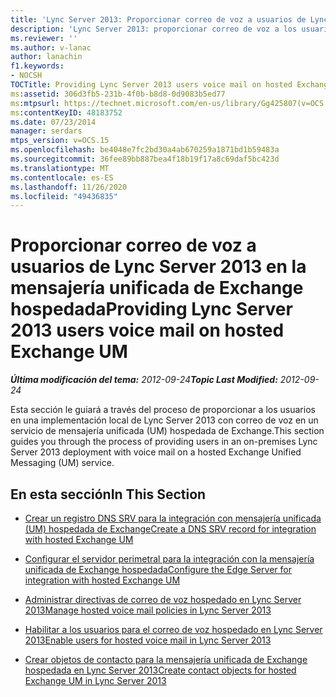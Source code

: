 ```yaml
---
title: 'Lync Server 2013: Proporcionar correo de voz a usuarios de Lync Server 2013 en la mensajería unificada de Exchange hospedada'
description: 'Lync Server 2013: proporcionar correo de voz a los usuarios de Lync Server en mensajería unificada de Exchange hospedada.'
ms.reviewer: ''
ms.author: v-lanac
author: lanachin
f1.keywords:
- NOCSH
TOCTitle: Providing Lync Server 2013 users voice mail on hosted Exchange UM
ms:assetid: 306d3fb5-231b-4f0b-b8d8-0d9083b5ed77
ms:mtpsurl: https://technet.microsoft.com/en-us/library/Gg425807(v=OCS.15)
ms:contentKeyID: 48183752
ms.date: 07/23/2014
manager: serdars
mtps_version: v=OCS.15
ms.openlocfilehash: be4048e7fc2bd30a4ab670259a1871bd1b59483a
ms.sourcegitcommit: 36fee89bb887bea4f18b19f17a8c69daf5bc423d
ms.translationtype: MT
ms.contentlocale: es-ES
ms.lasthandoff: 11/26/2020
ms.locfileid: "49436835"
---
```

# <a name="providing-lync-server-2013-users-voice-mail-on-hosted-exchange-um"></a><span data-ttu-id="01a71-103">Proporcionar correo de voz a usuarios de Lync Server 2013 en la mensajería unificada de Exchange hospedada</span><span class="sxs-lookup"><span data-stu-id="01a71-103">Providing Lync Server 2013 users voice mail on hosted Exchange UM</span></span>

<div data-xmlns="http://www.w3.org/1999/xhtml">

<div class="topic" data-xmlns="http://www.w3.org/1999/xhtml" data-msxsl="urn:schemas-microsoft-com:xslt" data-cs="https://msdn.microsoft.com/">

<div data-asp="https://msdn2.microsoft.com/asp">



</div>

<div id="mainSection">

<div id="mainBody"><span data-ttu-id="01a71-104">

<span> </span></span><span class="sxs-lookup"><span data-stu-id="01a71-104">

<span> </span></span></span>

<span data-ttu-id="01a71-105">_**Última modificación del tema:** 2012-09-24_</span><span class="sxs-lookup"><span data-stu-id="01a71-105">_**Topic Last Modified:** 2012-09-24_</span></span>

<span data-ttu-id="01a71-106">Esta sección le guiará a través del proceso de proporcionar a los usuarios en una implementación local de Lync Server 2013 con correo de voz en un servicio de mensajería unificada (UM) hospedada de Exchange.</span><span class="sxs-lookup"><span data-stu-id="01a71-106">This section guides you through the process of providing users in an on-premises Lync Server 2013 deployment with voice mail on a hosted Exchange Unified Messaging (UM) service.</span></span>

<div>

## <a name="in-this-section"></a><span data-ttu-id="01a71-107">En esta sección</span><span class="sxs-lookup"><span data-stu-id="01a71-107">In This Section</span></span>

  - [<span data-ttu-id="01a71-108">Crear un registro DNS SRV para la integración con mensajería unificada (UM) hospedada de Exchange</span><span class="sxs-lookup"><span data-stu-id="01a71-108">Create a DNS SRV record for integration with hosted Exchange UM</span></span>](lync-server-2013-create-a-dns-srv-record-for-integration-with-hosted-exchange-um.md)

  - [<span data-ttu-id="01a71-109">Configurar el servidor perimetral para la integración con la mensajería unificada de Exchange hospedada</span><span class="sxs-lookup"><span data-stu-id="01a71-109">Configure the Edge Server for integration with hosted Exchange UM</span></span>](lync-server-2013-configure-the-edge-server-for-integration-with-hosted-exchange-um.md)

  - [<span data-ttu-id="01a71-110">Administrar directivas de correo de voz hospedado en Lync Server 2013</span><span class="sxs-lookup"><span data-stu-id="01a71-110">Manage hosted voice mail policies in Lync Server 2013</span></span>](lync-server-2013-manage-hosted-voice-mail-policies.md)

  - [<span data-ttu-id="01a71-111">Habilitar a los usuarios para el correo de voz hospedado en Lync Server 2013</span><span class="sxs-lookup"><span data-stu-id="01a71-111">Enable users for hosted voice mail in Lync Server 2013</span></span>](lync-server-2013-enable-users-for-hosted-voice-mail.md)

  - [<span data-ttu-id="01a71-112">Crear objetos de contacto para la mensajería unificada de Exchange hospedada en Lync Server 2013</span><span class="sxs-lookup"><span data-stu-id="01a71-112">Create contact objects for hosted Exchange UM in Lync Server 2013</span></span>](lync-server-2013-create-contact-objects-for-hosted-exchange-um.md)

<span data-ttu-id="01a71-113"></div>

</div>

<span> </span>

</div>

</div>

</span><span class="sxs-lookup"><span data-stu-id="01a71-113"></div>

</div>

<span> </span>

</div>

</div>

</span></span></div>

